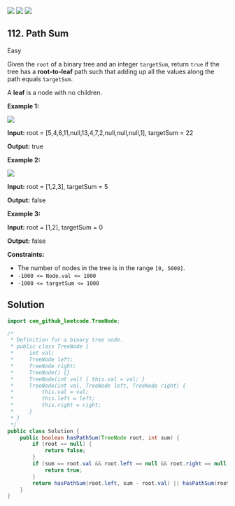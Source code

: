 [![](https://img.shields.io/github/stars/javadev/LeetCode-in-Java?label=Stars&style=flat-square)](https://github.com/javadev/LeetCode-in-Java)
[![](https://img.shields.io/github/forks/javadev/LeetCode-in-Java?label=Fork%20me%20on%20GitHub%20&style=flat-square)](https://github.com/javadev/LeetCode-in-Java/fork)
[![](https://img.shields.io/badge/-LeetCode%20in%20Kotlin-blue?style=flat-square)](https://github.com/javadev/LeetCode-in-Kotlin)

## 112\. Path Sum

Easy

Given the `root` of a binary tree and an integer `targetSum`, return `true` if the tree has a **root-to-leaf** path such that adding up all the values along the path equals `targetSum`.

A **leaf** is a node with no children.

**Example 1:**

![](https://assets.leetcode.com/uploads/2021/01/18/pathsum1.jpg)

**Input:** root = [5,4,8,11,null,13,4,7,2,null,null,null,1], targetSum = 22

**Output:** true 

**Example 2:**

![](https://assets.leetcode.com/uploads/2021/01/18/pathsum2.jpg)

**Input:** root = [1,2,3], targetSum = 5

**Output:** false 

**Example 3:**

**Input:** root = [1,2], targetSum = 0

**Output:** false 

**Constraints:**

*   The number of nodes in the tree is in the range `[0, 5000]`.
*   `-1000 <= Node.val <= 1000`
*   `-1000 <= targetSum <= 1000`

## Solution

```java
import com_github_leetcode.TreeNode;

/*
 * Definition for a binary tree node.
 * public class TreeNode {
 *     int val;
 *     TreeNode left;
 *     TreeNode right;
 *     TreeNode() {}
 *     TreeNode(int val) { this.val = val; }
 *     TreeNode(int val, TreeNode left, TreeNode right) {
 *         this.val = val;
 *         this.left = left;
 *         this.right = right;
 *     }
 * }
 */
public class Solution {
    public boolean hasPathSum(TreeNode root, int sum) {
        if (root == null) {
            return false;
        }
        if (sum == root.val && root.left == null && root.right == null) {
            return true;
        }
        return hasPathSum(root.left, sum - root.val) || hasPathSum(root.right, sum - root.val);
    }
}
```